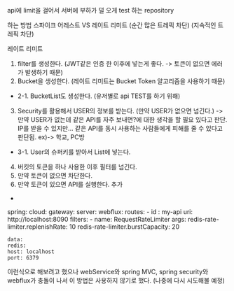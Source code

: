 api에 limit을 걸어서 서버에 부하가 덜 오게 test 하는 repository

하는 방법
스파이크 어레스트 VS 레이트 리미트
(순간 많은 트레픽 차단) (지속적인 트레픽 차단)

레이트 리미트
1. filter를 생성한다. (JWT같은 인증 한 이후에 넣는게 좋다. -> 토큰이 없으면 에러가 발생하기 때문)
2. Bucket을 생성한다. (레이트 리미트는 Bucket Token 알고리즘을 사용하기 때문)
- 2-1. BucketList도 생성한다. (유저별로 api TEST를 하기 위해)
3. Security를 활용해서 USER의 정보를 받는다. (만약 USER가 없으면 넘긴다.) -> 만약 USER가 없는데 같은 API를 자주 보내면?에 대한 생각을 할 필요 있다고 판단. IP를 받을 수 있지만... 같은 API를 동시 사용하는 사람들에게 피해를 줄 수 있다고 판단됨.
ex)-> 학교, PC방
- 3-1. User의 슈퍼키를 받아서 List에 넣는다.
4. 버킷의 토큰을 하나 사용한 이후 필터를 넘긴다.
5. 만약 토큰이 없으면 차단한다.
6. 만약 토큰이 있으면 API를 실행한다.
추가
-   
spring:
    cloud:
    gateway:
    server:
    webflux:
    routes:
    - id : my-api
    uri: http://localhost:8090
    filters:
    - name: RequestRateLimiter
    args:
    redis-rate-limiter.replenishRate: 10
    redis-rate-limiter.burstCapacity: 20

    data:
    redis:
    host: localhost
    port: 6379

이런식으로 해보려고 했으나 webService와 spring MVC, spring security와 webflux가 충돌이 나서
이 방법은 사용하지 않기로 했다. (나중에 다시 시도해볼 예정)

